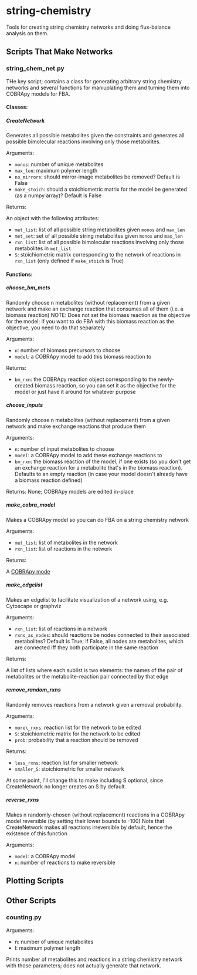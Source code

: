 # string-chemistry

Tools for creating string chemistry networks and doing flux-balance analysis on them.

## Scripts That Make Networks

### string\_chem\_net.py

THe key script; contains a class for generating arbitrary string chemistry networks and several functions for maniuplating them and turning them into COBRApy models for FBA.

#### Classes:

##### CreateNetwork

Generates all possible metabolites given the constraints and generates all possible bimolecular reactions involving only those metabolites.

Arguments:

- `monos`: number of unique metabolites
- `max_len`: maximum polymer length
- `no_mirrors`: should mirror-image metabolites be removed? Default is False
- `make_stoich`: should a stoichiometric matrix for the model be generated (as a numpy array)? Default is False

Returns:

An object with the following attributes:

- `met_list`: list of all possible string metabolites given `monos` and `max_len`
- `met_set`: set of all possible string metabolites given `monos` and `max_len`
- `rxn_list`: list of all possible bimolecular reactions involving only those metabolites in `met_list`
- `S`: stoichiometric matrix corresponding to the network of reactions in `rxn_list` (only defined if `make_stoich` is True)

#### Functions:

##### choose\_bm\_mets

Randomly choose n metabolites (without replacement) from a given network and make an exchange reaction that consumes all of them (i.e. a biomass reaction)
NOTE: Does not set the biomass reaction as the objective for the model; if you want to do FBA with this biomass reaction as the objective, you need to do that separately

Arguments:
- `n`: number of biomass precursors to choose
- `model`: a COBRApy model to add this biomass reaction to

Returns:

- `bm_rxn`: the COBRApy reaction object corresponding to the newly-created biomass reaction, so you can set it as the objective for the model or just have it around for whatever purpose

##### choose\_inputs

Randomly choose n metabolites (without replacement) from a given network and make exchange reactions that produce them

Arguments:

- `n`: number of input metabolites to choose
- `model`: a COBRApy model to add these exchange reactions to
- `bm_rxn`: the biomass reaction of the model, if one exists (so you don't get an exchange reaction for a metabolite that's in the biomass reaction). Defaults to an empty reaction (in case your model doesn't already have a biomass reaction defined)

Returns:
None; COBRApy models are edited in-place

##### make\_cobra\_model

Makes a COBRApy model so you can do FBA on a string chemistry network

Arguments:

- `met_list`: list of metabolites in the network
- `rxn_list`: list of reactions in the network

Returns:

A [COBRApy mode](lhttps://cobrapy.readthedocs.io/en/latest/index.html)

##### make\_edgelist

Makes an edgelist to facilitate visualization of a network using, e.g. Cytoscape or graphviz

Arguments:

- `rxn_list`: list of reactions in a network
- `rxns_as_nodes`: should reactions be nodes connected to their associated metabolites? Default is True; if False, all nodes are metabolites, which are connected iff they both participate in the same reaction

Returns:

A list of lists where each sublist is two elements: the names of the pair of metabolites or the metabolite-reaction pair connected by that edge

##### remove\_random\_rxns

Randomly removes reactions from a network given a removal probability.

Arguments:

- `more\_rxns`: reaction list for the network to be edited
- `S`: stoichiometric matrix for the network to be edited
- `prob`: probability that a reaction should be removed

Returns:

- `less_rxns`: reaction list for smaller network
- `smaller_S`: stoichiometric for smaller network

At some point, I'll change this to make including S optional, since CreateNetwork no longer creates an S by default.

##### reverse\_rxns

Makes n randomly-chosen (without replacement) reactions in a COBRApy model reversible (by setting their lower bounds to -100)
Note that CreateNetwork makes all reactions irreversible by default, hence the existence of this function

Arguments:

- `model`: a COBRApy model
- `n`: number of reactions to make reversible

## Plotting Scripts

## Other Scripts

### counting.py

Arguments:

- n: number of unique metabolites
- l: maximum polymer length

Prints number of metabolites and reactions in a string chemistry network with those parameters; does not actually generate that network.
